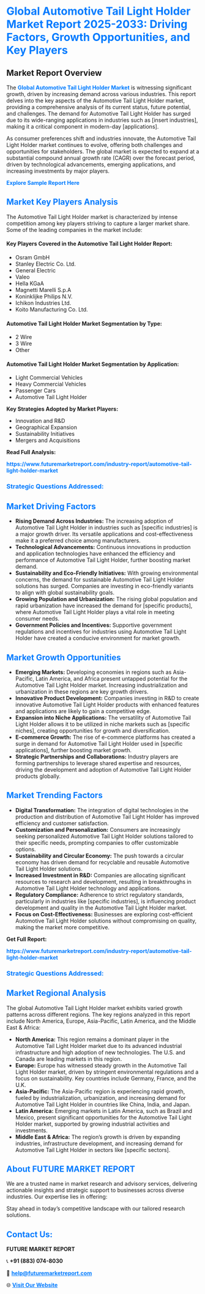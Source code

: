 <h1 style="color: #007BFF;">Global Automotive Tail Light Holder Market Report 2025-2033: Driving Factors, Growth Opportunities, and Key Players</h1>

<section id="overview">
<h2>Market Report Overview</h2>
<p>The <a href="https://www.futuremarketreport.com/industry-report/automotive-tail-light-holder-market" style="color: #007BFF; text-decoration: none;"><strong>Global Automotive Tail Light Holder Market</strong></a> is witnessing significant growth, driven by increasing demand across various industries. This report delves into the key aspects of the Automotive Tail Light Holder market, providing a comprehensive analysis of its current status, future potential, and challenges. The demand for Automotive Tail Light Holder has surged due to its wide-ranging applications in industries such as [insert industries], making it a critical component in modern-day [applications].</p>
<p>As consumer preferences shift and industries innovate, the Automotive Tail Light Holder market continues to evolve, offering both challenges and opportunities for stakeholders. The global market is expected to expand at a substantial compound annual growth rate (CAGR) over the forecast period, driven by technological advancements, emerging applications, and increasing investments by major players.</p>
</section>

<section id="overview">
<p><a href="https://www.futuremarketreport.com/request-sample/reportId=125924" style="color: #007BFF; text-decoration: none;"><strong>Explore Sample Report Here</strong></a></p>
</section>

<section id="key-players">
<h2 style="color: #007BFF;">Market Key Players Analysis</h2>
<p>The Automotive Tail Light Holder market is characterized by intense competition among key players striving to capture a larger market share. Some of the leading companies in the market include:</p>
<h4>Key Players Covered in the Automotive Tail Light Holder Report:</h4>
<ul><li>Osram GmbH</li><li>Stanley Electric Co. Ltd.</li><li>General Electric</li><li>Valeo</li><li>Hella KGaA</li><li>Magnetti Marelli S.p.A</li><li>Koninklijke Philips N.V.</li><li>Ichikon Industries Ltd.</li><li>Koito Manufacturing Co. Ltd.</li></ul>
<h4>Automotive Tail Light Holder Market Segmentation by Type:</h4>
<ul><li>2 Wire</li><li>3 Wire</li><li>Other</li></ul>

<h4>Automotive Tail Light Holder Market Segmentation by Application:</h4>
<ul><li>Light Commercial Vehicles</li><li>Heavy Commercial Vehicles</li><li>Passenger Cars</li><li>Automotive Tail Light Holder</li></ul>
<p><strong>Key Strategies Adopted by Market Players:</strong></p>
<ul>
<li>Innovation and R&D</li>
<li>Geographical Expansion</li>
<li>Sustainability Initiatives</li>
<li>Mergers and Acquisitions</li>
</ul>
</section>

<section>
<p><strong>Read Full Analysis: </strong></p><a href="https://www.futuremarketreport.com/industry-report/automotive-tail-light-holder-market" style="color: #007BFF; text-decoration: none;"><strong>https://www.futuremarketreport.com/industry-report/automotive-tail-light-holder-market</strong></a>
<h3 style="color: #007BFF;">Strategic Questions Addressed:</h3>
</section>

<section id="driving-factors">
<h2 style="color: #007BFF;">Market Driving Factors</h2>
<ul>
<li><strong>Rising Demand Across Industries:</strong> The increasing adoption of Automotive Tail Light Holder in industries such as [specific industries] is a major growth driver. Its versatile applications and cost-effectiveness make it a preferred choice among manufacturers.</li>
<li><strong>Technological Advancements:</strong> Continuous innovations in production and application technologies have enhanced the efficiency and performance of Automotive Tail Light Holder, further boosting market demand.</li>
<li><strong>Sustainability and Eco-Friendly Initiatives:</strong> With growing environmental concerns, the demand for sustainable Automotive Tail Light Holder solutions has surged. Companies are investing in eco-friendly variants to align with global sustainability goals.</li>
<li><strong>Growing Population and Urbanization:</strong> The rising global population and rapid urbanization have increased the demand for [specific products], where Automotive Tail Light Holder plays a vital role in meeting consumer needs.</li>
<li><strong>Government Policies and Incentives:</strong> Supportive government regulations and incentives for industries using Automotive Tail Light Holder have created a conducive environment for market growth.</li>
</ul>
</section>

<section id="growth-opportunities">
<h2 style="color: #007BFF;">Market Growth Opportunities</h2>
<ul>
<li><strong>Emerging Markets:</strong> Developing economies in regions such as Asia-Pacific, Latin America, and Africa present untapped potential for the Automotive Tail Light Holder market. Increasing industrialization and urbanization in these regions are key growth drivers.</li>
<li><strong>Innovative Product Development:</strong> Companies investing in R&D to create innovative Automotive Tail Light Holder products with enhanced features and applications are likely to gain a competitive edge.</li>
<li><strong>Expansion into Niche Applications:</strong> The versatility of Automotive Tail Light Holder allows it to be utilized in niche markets such as [specific niches], creating opportunities for growth and diversification.</li>
<li><strong>E-commerce Growth:</strong> The rise of e-commerce platforms has created a surge in demand for Automotive Tail Light Holder used in [specific applications], further boosting market growth.</li>
<li><strong>Strategic Partnerships and Collaborations:</strong> Industry players are forming partnerships to leverage shared expertise and resources, driving the development and adoption of Automotive Tail Light Holder products globally.</li>
</ul>
</section>

<section id="trending-factors">
<h2 style="color: #007BFF;">Market Trending Factors</h2>
<ul>
<li><strong>Digital Transformation:</strong> The integration of digital technologies in the production and distribution of Automotive Tail Light Holder has improved efficiency and customer satisfaction.</li>
<li><strong>Customization and Personalization:</strong> Consumers are increasingly seeking personalized Automotive Tail Light Holder solutions tailored to their specific needs, prompting companies to offer customizable options.</li>
<li><strong>Sustainability and Circular Economy:</strong> The push towards a circular economy has driven demand for recyclable and reusable Automotive Tail Light Holder solutions.</li>
<li><strong>Increased Investment in R&D:</strong> Companies are allocating significant resources to research and development, resulting in breakthroughs in Automotive Tail Light Holder technology and applications.</li>
<li><strong>Regulatory Compliance:</strong> Adherence to strict regulatory standards, particularly in industries like [specific industries], is influencing product development and quality in the Automotive Tail Light Holder market.</li>
<li><strong>Focus on Cost-Effectiveness:</strong> Businesses are exploring cost-efficient Automotive Tail Light Holder solutions without compromising on quality, making the market more competitive.</li>
</ul>
</section>

<section>
<p><strong>Get Full Report: </strong></p><a href="https://www.futuremarketreport.com/industry-report/automotive-tail-light-holder-market" style="color: #007BFF; text-decoration: none;"><strong>https://www.futuremarketreport.com/industry-report/automotive-tail-light-holder-market</strong></a>
<h3 style="color: #007BFF;">Strategic Questions Addressed:</h3>
</section>


<section id="regional-analysis">
<h2 style="color: #007BFF;">Market Regional Analysis</h2>
<p>The global Automotive Tail Light Holder market exhibits varied growth patterns across different regions. The key regions analyzed in this report include North America, Europe, Asia-Pacific, Latin America, and the Middle East & Africa:</p>
<ul>
<li><strong>North America:</strong> This region remains a dominant player in the Automotive Tail Light Holder market due to its advanced industrial infrastructure and high adoption of new technologies. The U.S. and Canada are leading markets in this region.</li>
<li><strong>Europe:</strong> Europe has witnessed steady growth in the Automotive Tail Light Holder market, driven by stringent environmental regulations and a focus on sustainability. Key countries include Germany, France, and the U.K.</li>
<li><strong>Asia-Pacific:</strong> The Asia-Pacific region is experiencing rapid growth, fueled by industrialization, urbanization, and increasing demand for Automotive Tail Light Holder in countries like China, India, and Japan.</li>
<li><strong>Latin America:</strong> Emerging markets in Latin America, such as Brazil and Mexico, present significant opportunities for the Automotive Tail Light Holder market, supported by growing industrial activities and investments.</li>
<li><strong>Middle East & Africa:</strong> The region’s growth is driven by expanding industries, infrastructure development, and increasing demand for Automotive Tail Light Holder in sectors like [specific sectors].</li>
</ul>
</section>

<footer>
<h2 style="color: #007BFF;">About FUTURE MARKET REPORT</h2>
<p>We are a trusted name in market research and advisory services, delivering actionable insights and strategic support to businesses across diverse industries. Our expertise lies in offering:</p>

<p>Stay ahead in today’s competitive landscape with our tailored research solutions.</p>

<h2 style="color: #007BFF;">Contact Us:</h2>
<p><strong>FUTURE MARKET REPORT</strong></p>
<p>📞 <strong>+91 (883) 074-8030</strong></p>
<p>📧 <strong><a href="mailto:help@futuremarketreport.com" style="color: #007BFF;">help@futuremarketreport.com</a></strong></p>
<p>🌐 <strong><a href="https://www.futuremarketreport.com/" style="color: #007BFF;">Visit Our Website</a></strong></p>
</footer>